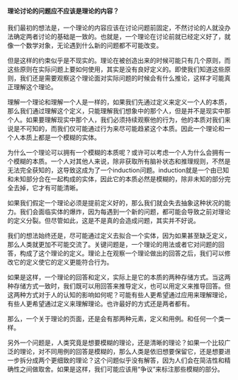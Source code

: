 #### 理论讨论的问题应不应该是理论的内容？

我们最初的想法是，一个理论的内容应该在讨论问题前固定，不然讨论的人就没办法确定两者讨论的基础是一致的。也就是，一个理论在讨论前就已经定义好了，就像一个数学对象，无论遇到什么新的问题都不可能改变。

但是这样的约束似乎是不现实的。理论在被创造出来的时候可能只有几个原则，而这些原则在实际问题上要如何使用，其实是没有良好定义的。即使我们知道这些原则，我们还是需要观察这个理论面对实际问题的时候会有什么推论，这样才可能真正理解这个理论。

理解一个理论和理解一个人是一样的，如果我们先通过定义来定义一个人的本质，那么我们通过理解这个定义，只能理解我们想象中的那个人，但是并不是现实中那个人。如果要理解现实中那个人，我们必须持续观察他的行为，他的本质对我们来说是不可知的，而我们仅可能通过行为来尽可能趋紧这个本质。因此一个理论和一个人本质上都是一个模糊的实体。

为什么一个理论可以拥有一个模糊的本质呢？或许可以考虑一个人为什么会拥有一个模糊的本质。一个人对其他人来说，除非获取所有脑补状态和推理规则，不然是无法完全获知的，这导致这成为了一个induction问题。induction就是一个由已知和未知部分合在一起构成的实体，因此它的本质必然是模糊的，除非未知的部分完全去掉，它才有可能清晰。

如果我们假定一个理论必须是提前定义好的，那么我们就会失去抽象这种状况的能力。我们会面临实体的爆炸，因为每遇到一个新的问题，都可能会导致之前对理论的定义分裂。但尽管如此，这是不是真的会造成问题，其实并不好说。

我们的想法始终还是，尽可能通过定义去拟合一个实体，因为如果甚至缺乏定义，那么人类就更加不可能交流了。关键问题是，一个理论的用法或者它对问题的回答，构成了这个理论的定义。理论上在观察一个理论做出的回答之后，我们可以修改它的定义使它的定义更能符合行为。

如果是这样，一个理论的回答和定义，实际上是它的本质的两种存储方式。当这两种存储方式一致时，我们既可以用回答来推导定义，也可以用定义来推导回答。但这两种方式对于人的认知的影响如何呢？可能有些人更希望通过应用来理解理论，有些人更希望通过定义来理解理论。也许最好的方式还是两者都有。

那么，一个关于理论的页面，还是会有那两种元素，定义和用例。和任何一个类一样。

另外一个问题是，人类究竟是想要模糊的理论，还是清晰的理论？如果一个比较广泛的理论，对不同用例的回答是模糊的，那么人类是依旧想要保留它，还是想要进一步拆分成两个更细致的理论？这个问题似乎没有解答，因为人们会在简洁性和精确性之间做取舍。如果是这样，我们可能应该用“争议”来标注那些模糊的部分。
